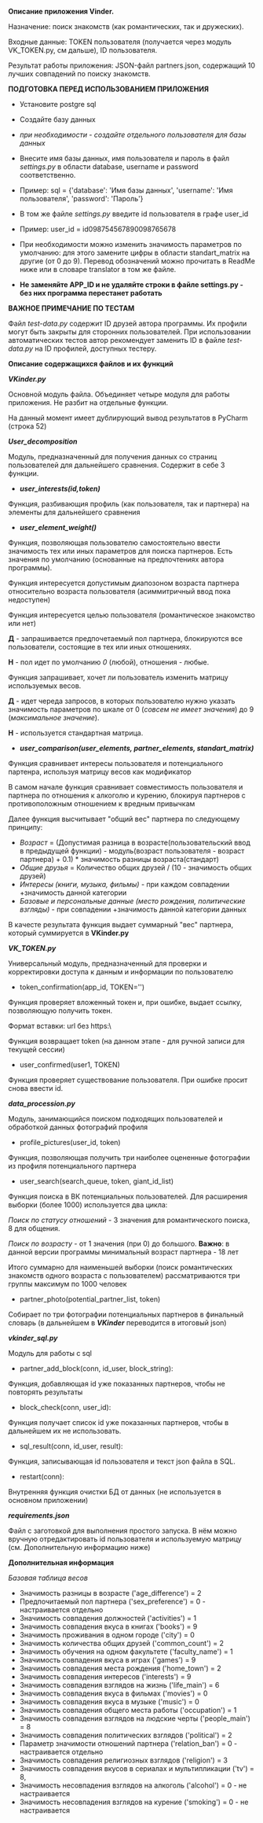 **Описание приложения Vinder.**

Назначение: поиск знакомств (как романтических, так и дружеских).

Входные данные: TOKEN пользователя (получается через модуль VK_TOKEN.py, см дальше), ID пользователя.

Результат работы приложения: JSON-файл partners.json, содержащий 10 лучших совпадений по поиску знакомств.

**ПОДГОТОВКА ПЕРЕД ИСПОЛЬЗОВАНИЕМ ПРИЛОЖЕНИЯ**
- Установите postgre sql
- Создайте базу данных
- _при необходимости - создайте отдельного пользователя для базы данных_
- Внесите имя базы данных, имя пользователя и пароль в файл _settings.py_ 
в области database, username и password соответственно. 
- Пример: sql = {'database': 'Имя базы данных', 'username': 'Имя пользователя', 'password': 'Пароль'}


- В том же файле _settings.py_ введите id пользователя в графе user_id
- Пример: user_id = id098754567890098765678
- При необходимости можно изменить значимость параметров по умолчанию: для этого замените
 цифры в области standart_matrix на другие (от 0 до 9). Перевод обозначений можно прочитать в ReadMe ниже 
 или в словаре translator в том же файле.
 
 - **Не заменяйте APP_ID и не удаляйте строки в файле settings.py - без них программа перестанет работать**



**ВАЖНОЕ ПРИМЕЧАНИЕ ПО ТЕСТАМ**

Файл _test-data.py_ содержит ID друзей автора программы. 
Их профили могут быть закрыты для сторонних пользователей.
При использовании автоматических тестов автор рекомендует
заменить ID в файле _test-data.py_ на ID профилей, доступных
тестеру.

**Описание содержащихся файлов и их функций**

**_VKinder.py_**

Основной модуль файла. Объединяет четыре модуля для работы приложения.
Не разбит на отдельные функции.

На данный момент имеет дублирующий вывод результатов в PyCharm (строка 52)

**_User_decomposition_**

Модуль, предназначенный для получения данных со страниц пользователей для дальнейшего сравнения. Содержит в себе 3 функции.

- **_user_interests(id,token)_**

Функция, разбивающия профиль (как пользователя, так и партнера) на элементы для дальнейшего сравнения

- **_user_element_weight()_**

Функция, позволяющая пользователю самостоятельно ввести значимость тех или иных параметров для поиска партнеров. 
Есть значения по умолчанию (основанные на предпочтениях автора программы). 

Функция интересуется допустимым диапозоном возраста партнера относительно возраста пользователя
 (асиммитричный ввод пока недоступен)

Функция интересуется целью пользователя (романтическое знакомство или нет)

**Д** - запрашивается предпочетаемый пол партнера, блокируются все пользователи, состоящие в тех или иных отношениях.

**Н** - пол идет по умолчанию _0_ (любой), отношения - любые.

Функция запрашивает, хочет ли пользователь изменить матрицу используемых весов.

**Д** - идет череда запросов, в которых пользователю нужно указать значимость параметров по шкале 
от 0 (_совсем не имеет значения_) до 9 (_максимальное значение_).

**Н** - используется стандартная матрица.

- **_user_comparison(user_elements, partner_elements, standart_matrix)_**

Функция сравнивает интересы пользователя и потенциального партенра, используя матрицу весов как модификатор

В самом начале функция сравнивает совместимость пользователя и партнера по отношения к алкоголю и курению,
блокируя партнеров с противоположным отношением к вредным привычкам

Далее функция высчитывает "общий вес" партнера по следующему принципу:

- _Возраст_ = (Допустимая разница в возрасте(пользовательский ввод в предыдущей функции) - 
модуль(возраст пользователя - возраст партнера) + 0.1) * значимость разницы возраста(стандарт)
- _Общие друзья_ = Количество общих друзей / (10 - значимость общих друзей)
- _Интересы (книги, музыка, фильмы)_ - при каждом совпадении +значимость данной категории
- _Базовые и персональные данные (место рождения, политические взгляды)_ - при совпадении 
+значимость данной категории данных 

В качесте результата функция выдает суммарный "вес" партнера, который суммируется в **VKinder.py**

**_VK_TOKEN.py_**

Универсальный модуль, предназначенный для проверки и корректировки доступа к данным и информации по пользователю
- token_confirmation(app_id, TOKEN='')

Функция проверяет вложенный токен и, при ошибке, выдает ссылку, позволяющую получить токен.

Формат вставки: url без https:\\

Функция возвращает token (на данном этапе - для ручной записи для текущей сессии)
- user_confirmed(user1, TOKEN)

Функция проверяет существование пользователя. При ошибке просит снова ввести id.

**_data_procession.py_**

Модуль, занимающийся поиском подходящих пользователей и обработкой данных фотографий профиля

- profile_pictures(user_id, token)

Функция, позволяющая получить три наиболее оцененные фотографии из профиля потенциального партнера
- user_search(search_queue, token, giant_id_list)

Функция поиска в ВК потенциальных пользователей. Для расширения выборки (более 1000) используется два цикла:

_Поиск по статусу отношений_ - 3 значения для романтического поиска, 8 для общения.

_Поиск по возрасту_ - от 1 значения (при 0) до большого. **Важно**: в данной версии программы минимальный
 возраст партнера - 18 лет
 
 Итого суммарно для наименьшей выборки (поиск романтических знакомств одного возраста с пользователем) рассматриваются 
 три группы максимум по 1000 человек
 
- partner_photo(potential_partner_list, token)

Собирает по три фотографии потенциальных партнеров в финальный словарь (в дальнейшем в **_VKinder_** 
переводится в итоговый json)

**_vkinder_sql.py_**

Модуль для работы с sql

- partner_add_block(conn, id_user, block_string):

Функция, добавляющая id уже показанных партнеров, чтобы не повторять результаты

- block_check(conn, user_id):

Функция получает список id уже показанных партнеров, чтобы в дальнейшем их не использовать.

- sql_result(conn, id_user, result):

Функция, записывающая id пользователя и текст json файла в SQL. 

- restart(conn):
   
Внутренняя функция очистки БД от данных (не используется в основном приложении)

**_requirements.json_**

Файл с заготовкой для выполнения простого запуска. В нём можно вручную отредактировать id пользователя
 и используемую матрицу (см. Дополнительную информацию ниже)

**Дополнительная информация**

_Базовая таблица весов_

- Значимость разницы в возрасте ('age_difference') = 2
- Предпочитаемый пол партнера ('sex_preference') = 0 - настраивается отдельно
- Значимость совпадения должностей ('activities') = 1
- Значимость совпадения вкуса в книгах ('books') = 9
- Значимость проживания в одном городе ('city') = 0
- Значимость количества общих друзей ('common_count') = 2
- Значимость обучения на одном факультете ('faculty_name') = 1
- Значимость совпадения вкуса в играх ('games') = 9
- Значимость совпадения места рождения ('home_town') = 2
- Значимость совпадения интересов ('interests') = 9
- Значимость совпадения взглядов на жизнь ('life_main') = 6
- Значимость совпадения вкуса в фильмах ('movies') = 0
- Значимость совпадения вкуса в музыке ('music') = 0
- Значимость совпадения общего места работы ('occupation') = 1
- Значимость совпадения взглядов на людские черты ('people_main') =  8
- Значимость совпадения политических взглядов ('political') = 2
- Параметр значимости отношений партнера ('relation_ban') = 0 - настраивается отдельно
- Значимость совпадения религиозных взглядов ('religion') = 3
- Значимость совпадения вкусов в сериалах и мультипликации ('tv') = 8,
- Значимость несовпадения взглядов на алкоголь ('alcohol') = 0 - не настраивается
- Значимость несовпадения взглядов на курение ('smoking') = 0 - не настраивается